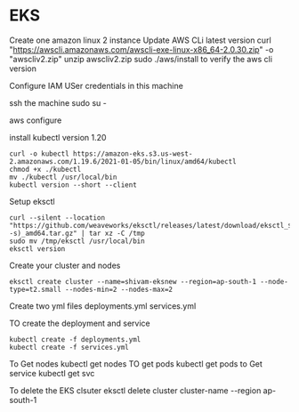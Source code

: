 # EKS


Create one amazon linux 2 instance
Update AWS CLi latest version
   curl "https://awscli.amazonaws.com/awscli-exe-linux-x86_64-2.0.30.zip" -o "awscliv2.zip"
   unzip awscliv2.zip
   sudo ./aws/install
to verify the aws cli version

Configure IAM USer credentials in this machine

ssh the machine
sudo su -

aws configure

install kubectl version 1.20
   
   ```
   curl -o kubectl https://amazon-eks.s3.us-west-2.amazonaws.com/1.19.6/2021-01-05/bin/linux/amd64/kubectl
   chmod +x ./kubectl
   mv ./kubectl /usr/local/bin 
   kubectl version --short --client
   
   ```
   
Setup eksctl
  ```
  curl --silent --location "https://github.com/weaveworks/eksctl/releases/latest/download/eksctl_$(uname -s)_amd64.tar.gz" | tar xz -C /tmp
  sudo mv /tmp/eksctl /usr/local/bin
  eksctl version
  
  ```
 
Create your cluster and nodes
  
  ```
  eksctl create cluster --name=shivam-eksnew --region=ap-south-1 --node-type=t2.small --nodes-min=2 --nodes-max=2
  
  ```
  
Create two yml files
deployments.yml
services.yml

TO create the deployment and service

```
kubectl create -f deployments.yml
kubectl create -f services.yml

```

To Get nodes
 kubectl get nodes
TO get pods
 kubectl get pods
to Get service
 kubectl get svc



  
To delete the EKS clsuter
  eksctl delete cluster cluster-name --region ap-south-1
